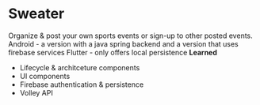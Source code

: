# Sweater
Organize & post your own sports events or sign-up to other posted events.
Android - a version with a java spring backend and a version that uses firebase services
Flutter - only offers local persistence
**Learned**
* Lifecycle & architceture components
* UI components
* Firebase authentication & persistence
* Volley API

